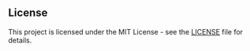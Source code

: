 License
----------
This project is licensed under the MIT License - see the [LICENSE](LICENSE) file for details.
